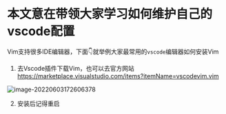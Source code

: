 # 本文意在带领大家学习如何维护自己的vscode配置

Vim支持很多IDE编辑器，下面👇就举例大家最常用的`vscode`编辑器如何安装Vim

1. 去Vscode插件下载Vim，也可以去官方网站 https://marketplace.visualstudio.com/items?itemName=vscodevim.vim

![image-20220603172606378](https://tva1.sinaimg.cn/large/e6c9d24egy1h2v6r7r9r8j211e0u0jw5.jpg)

2. 安装后记得重启
